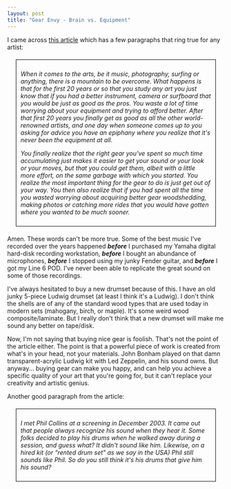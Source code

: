 ```yaml
---
layout: post
title: "Gear Envy - Brain vs. Equipment"
---
```


<p>I came across <a href="http://www.kenrockwell.com/tech/notcamera.htm" target="_blank">this article</a> which has a few paragraphs that ring true for any artist:</p>
<div style="BORDER-RIGHT: black 1px solid; PADDING-RIGHT: 10px; BORDER-TOP: black 1px solid; PADDING-LEFT: 10px; PADDING-BOTTOM: 10px; MARGIN: 20px; BORDER-LEFT: black 1px solid; PADDING-TOP: 10px; BORDER-BOTTOM: black 1px solid"> 
<p><em>When it comes to the arts, be it music, photography, surfing or anything, there is a mountain to be overcome. What happens is that for the first 20 years or so that you study any art you just know that if you had a better instrument, camera or surfboard that you would be just as good as the pros. You waste a lot of time worrying about your equipment and trying to afford better. After that first 20 years you finally get as good as all the other world-renowned artists, and one day when someone comes up to you asking for advice you have an epiphany where you realize that it's never been the equipment at all. </em></p>
<p><em>You finally realize that the right gear you've spent so much time accumulating just makes it easier to get your sound or your look or your moves, but that you could get them, albeit with a little more effort, on the same garbage with which you started. You realize the most important thing for the gear to do is just get out of your way. You then also realize that if you had spent all the time you wasted worrying about acquiring better gear woodshedding, making photos or catching more rides that you would have gotten where you wanted to be much sooner.</em></p>
</div> 
<p>Amen. These words can't be more true. Some of the best music I've recorded over the years happened <strong><em>before</em></strong> I purchased my Yamaha digital hard-disk recording workstation, <strong><em>before</em></strong> I bought an abundance of microphones, <strong><em>before</em></strong> I stopped using my junky Fender guitar, and <strong><em>before</em></strong> I got my Line 6 POD. I've never been able to replicate the great sound on some of those recordings.</p>
<p>I've always hesitated to buy a new drumset because of this. I have an old junky 5-piece Ludwig drumset (at least I think it's a Ludwig). I don't think the shells are of any of the standard wood types that are used today in modern sets (mahogany, birch, or maple). It's some weird wood composite/laminate. But I really don't think that a new drumset will make me sound any better on tape/disk.</p>
<p>Now, I'm not saying that buying nice gear is foolish. That's not the point of the article either. The point is that a powerful piece of work is created from what's in your head, not your materials. John Bonham played on that damn transparent-acrylic Ludwig kit with Led Zeppelin, and his sound owns. But anyway... buying gear can make you happy, and can help you achieve a specific quality of your art that you're going for, but it can't replace your creativity and artistic genius.</p>
<p>Another good paragraph from the article:</p>
<div style="BORDER-RIGHT: black 1px solid; PADDING-RIGHT: 10px; BORDER-TOP: black 1px solid; PADDING-LEFT: 10px; PADDING-BOTTOM: 10px; MARGIN: 20px; BORDER-LEFT: black 1px solid; PADDING-TOP: 10px; BORDER-BOTTOM: black 1px solid"> 
<p><em>I met Phil Collins at a screening in December 2003. It came out that people always recognize his sound when they hear it. Some folks decided to play his drums when he walked away during a session, and guess what? It didn't sound like him. Likewise, on a hired kit (or "rented drum set" as we say in the USA) Phil still sounds like Phil. So do you still think it's his drums that give him his sound? </em></p>
</div> 
